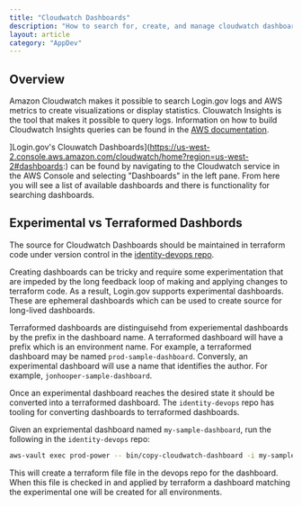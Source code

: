 ```yaml
---
title: "Cloudwatch Dashboards"
description: "How to search for, create, and manage cloudwatch dashboards"
layout: article
category: "AppDev"
---
```


## Overview

Amazon Cloudwatch makes it possible to search Login.gov logs and AWS metrics to
create visualizations or display statistics.
Clouwatch Insights is the tool that makes it possible to query logs.
Information on how to build Cloudwatch Insights queries can be found in the
[AWS documentation](https://docs.aws.amazon.com/AmazonCloudWatch/latest/logs/CWL_QuerySyntax.html).

]Login.gov's Clouwatch Dashboards](https://us-west-2.console.aws.amazon.com/cloudwatch/home?region=us-west-2#dashboards:)
can be found by navigating to the Cloudwatch service in the AWS Console and
selecting "Dashboards" in the left pane.
From here you will see a list of available dashboards and there is functionality
for searching dashboards.

## Experimental vs Terraformed Dashbords

The source for Cloudwatch Dashboards should be maintained in terraform code
under version control in the
[identity-devops repo](https://github.com/18f/identity-devops).

Creating dashboards can be tricky and require some experimentation that are
impeded by the long feedback loop of making and applying changes to terraform
code.
As a result, Login.gov supports experimental dashboards.
These are ephemeral dashboards which can be used to create source for long-lived
dashboards.

Terraformed dashboards are distinguisehd from experiemental dashboards by the
prefix in the dashboard name.
A terraformed dashboard will have a prefix which is an environment name.
For example, a terraformed dashboard may be named `prod-sample-dashboard`.
Conversly, an experimental dashboard will use a name that identifies the author.
For example, `jonhooper-sample-dashboard`.

Once an experimental dashboard reaches the desired state it should be converted
into a terraformed dashboard.
The `identity-devops` repo has tooling for converting dashboards to terraformed
dashboards.

Given an expriemental dashboard named `my-sample-dashboard`, run the
following in the `identity-devops` repo:

```bash
aws-vault exec prod-power -- bin/copy-cloudwatch-dashboard -i my-sample-dashboard
```

This will create a terraform file file in the devops repo for the dashboard.
When this file is checked in and applied by terraform a dashboard matching
the experimental one will be created for all environments.
